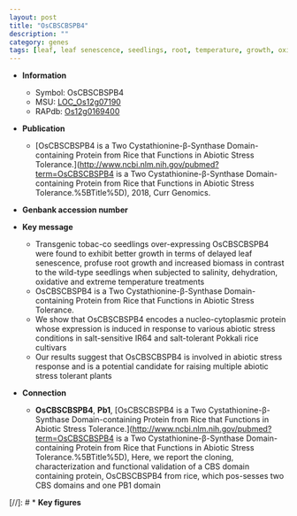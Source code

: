 ```yaml
---
layout: post
title: "OsCBSCBSPB4"
description: ""
category: genes
tags: [leaf, leaf senescence, seedlings, root, temperature, growth, oxidative, abiotic stress, stress, biotic stress, biomass, stress tolerance, stress response]
---
```


* **Information**  
    + Symbol: OsCBSCBSPB4  
    + MSU: [LOC_Os12g07190](http://rice.uga.edu/cgi-bin/ORF_infopage.cgi?orf=LOC_Os12g07190)  
    + RAPdb: [Os12g0169400](https://rapdb.dna.affrc.go.jp/locus/?name=Os12g0169400)  

* **Publication**  
    + [OsCBSCBSPB4 is a Two Cystathionine-β-Synthase Domain-containing Protein from Rice that Functions in Abiotic Stress Tolerance.](http://www.ncbi.nlm.nih.gov/pubmed?term=OsCBSCBSPB4 is a Two Cystathionine-β-Synthase Domain-containing Protein from Rice that Functions in Abiotic Stress Tolerance.%5BTitle%5D), 2018, Curr Genomics.

* **Genbank accession number**  

* **Key message**  
    + Transgenic tobac-co seedlings over-expressing OsCBSCBSPB4 were found to exhibit better growth in terms of delayed leaf senescence, profuse root growth and increased biomass in contrast to the wild-type seedlings when subjected to salinity, dehydration, oxidative and extreme temperature treatments
    + OsCBSCBSPB4 is a Two Cystathionine-β-Synthase Domain-containing Protein from Rice that Functions in Abiotic Stress Tolerance.
    + We show that OsCBSCBSPB4 encodes a nucleo-cytoplasmic protein whose expression is induced in response to various abiotic stress conditions in salt-sensitive IR64 and salt-tolerant Pokkali rice cultivars
    + Our results suggest that OsCBSCBSPB4 is involved in abiotic stress response and is a potential candidate for raising multiple abiotic stress tolerant plants

* **Connection**  
    + __OsCBSCBSPB4__, __Pb1__, [OsCBSCBSPB4 is a Two Cystathionine-β-Synthase Domain-containing Protein from Rice that Functions in Abiotic Stress Tolerance.](http://www.ncbi.nlm.nih.gov/pubmed?term=OsCBSCBSPB4 is a Two Cystathionine-β-Synthase Domain-containing Protein from Rice that Functions in Abiotic Stress Tolerance.%5BTitle%5D),  Here, we report the cloning, characterization and functional validation of a CBS domain containing protein, OsCBSCBSPB4 from rice, which pos-sesses two CBS domains and one PB1 domain

[//]: # * **Key figures**  


